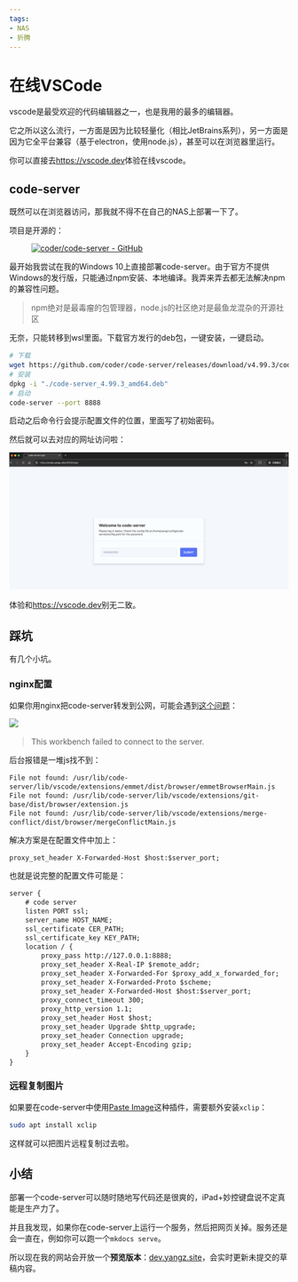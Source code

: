 ```yaml
---
tags:
- NAS
- 折腾
---
```


# 在线VSCode

vscode是最受欢迎的代码编辑器之一，也是我用的最多的编辑器。

它之所以这么流行，一方面是因为比较轻量化（相比JetBrains系列），另一方面是因为它全平台兼容（基于electron，使用node.js），甚至可以在浏览器里运行。

你可以直接去<https://vscode.dev>体验在线vscode。

## code-server

既然可以在浏览器访问，那我就不得不在自己的NAS上部署一下了。

项目是开源的：

<figure markdown>

[![coder/code-server - GitHub](https://gh-card.dev/repos/coder/code-server.svg?fullname=)](https://github.com/coder/code-server)

</figure>

最开始我尝试在我的Windows 10上直接部署code-server。由于官方不提供Windows的发行版，只能通过npm安装、本地编译。我弄来弄去都无法解决npm的兼容性问题。

> npm绝对是最毒瘤的包管理器，node.js的社区绝对是最鱼龙混杂的开源社区

无奈，只能转移到wsl里面。下载官方发行的deb包，一键安装，一键启动。

```bash
# 下载
wget https://github.com/coder/code-server/releases/download/v4.99.3/code-server_4.99.3_amd64.deb
# 安装
dpkg -i "./code-server_4.99.3_amd64.deb"
# 启动
code-server --port 8888
```

启动之后命令行会提示配置文件的位置，里面写了初始密码。

然后就可以去对应的网址访问啦：

![codeserver](assets/codeserver.png)

体验和<https://vscode.dev>别无二致。

## 踩坑

有几个小坑。

### nginx配置

如果你用nginx把code-server转发到公网，可能会遇到[这个问题](https://github.com/coder/code-server/issues/6038)：

![](https://user-images.githubusercontent.com/907195/222116795-0a2daaa8-98d3-42cc-9615-1dde60e1c0f0.png)

> This workbench failed to connect to the server.

后台报错是一堆js找不到：
```text
File not found: /usr/lib/code-server/lib/vscode/extensions/emmet/dist/browser/emmetBrowserMain.js
File not found: /usr/lib/code-server/lib/vscode/extensions/git-base/dist/browser/extension.js
File not found: /usr/lib/code-server/lib/vscode/extensions/merge-conflict/dist/browser/mergeConflictMain.js
```

解决方案是在配置文件中加上：

```text
proxy_set_header X-Forwarded-Host $host:$server_port;
```

也就是说完整的配置文件可能是：

```text hl_lines="12"
server {
    # code server
    listen PORT ssl;
    server_name HOST_NAME;
    ssl_certificate CER_PATH;
    ssl_certificate_key KEY_PATH;
    location / {
        proxy_pass http://127.0.0.1:8888;
        proxy_set_header X-Real-IP $remote_addr;
        proxy_set_header X-Forwarded-For $proxy_add_x_forwarded_for;
        proxy_set_header X-Forwarded-Proto $scheme;
        proxy_set_header X-Forwarded-Host $host:$server_port; 
        proxy_connect_timeout 300;
        proxy_http_version 1.1;
        proxy_set_header Host $host;
        proxy_set_header Upgrade $http_upgrade;
        proxy_set_header Connection upgrade;
        proxy_set_header Accept-Encoding gzip;
    }
}
```

### 远程复制图片

如果要在code-server中使用[Paste Image](https://marketplace.visualstudio.com/items?itemName=mushan.vscode-paste-image)这种插件，需要额外安装`xclip`：

```bash
sudo apt install xclip
```

这样就可以把图片远程复制过去啦。


## 小结

部署一个code-server可以随时随地写代码还是很爽的，iPad+妙控键盘说不定真能是生产力了。

并且我发现，如果你在code-server上运行一个服务，然后把网页关掉。服务还是会一直在，例如你可以跑一个`mkdocs serve`。

所以现在我的网站会开放一个**预览版本**：[dev.yangz.site](https://dev.yangz.site:9000)，会实时更新未提交的草稿内容。
